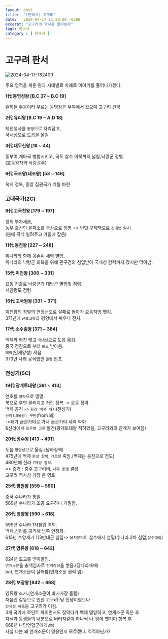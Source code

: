 ```yaml
---
layout: post
title:  "[한국사] 고구려"
date:   2024-04-17 11:20:00 -0500
excerpt: "고구려의 역사를 알아보자"
tags: 한국사
category : [ 한국사 ]
---
```


# 고구려 판서

<img src="https://i.ibb.co/YLmwzCv/2024-04-17-182409.png" alt="2024-04-17-182409" border="0">

주요 업적을 세운 왕과 시대별로 차례로 이야기를 풀어나가겠다.  

**1代 동명성왕 [B.C 37 ~ B.C 19]**

흔히들 주몽이라 부르는 동명왕은 부여에서 왔으며 고구려 건국

**2代 유리왕 [B.C 19 ~ A.D 18]**

제천행사를 `동맹`으로 자리잡고,  
국내성으로 도읍을 옮김  

**3代  대무신왕 [18 ~ 44]**

동부여,개마국 병합시키고,  국토 살수 이북까지 넓힘,낙랑군 정벌.  
(호동왕자와 낙랑공주)

**6代 국조왕(태조왕) [53 ~ 146]**

옥저 정복, 중앙 집권국가 기틀 마련  

### 고대국가(2C)

**9代  고국천왕 [179 ~ 197]**

왕위 부자세습,  
농부 출신인 을파소를 국상으로 임명 => 빈민 구제책으로 `진대법` 실시  
(봄에 곡식 빌려주고 가을에 갚음)  

**11代 동천왕 [227 ~ 248]**

위나라와 함께 공손씨 세력 멸망.  
위나라의 낙랑군 회복을 위해 관구검의 침입받아 국내성 함락까지 갔지만 막아냄.

**15代 미천왕 [300 ~ 331]**

요동 진출로 낙랑군과 대방군 멸망및 점령.  
서안평도 점령  

**16代 고국원왕 [331 ~ 371]**

미천왕의 정벌의 연장선으로 실패로 돌아가 요동지방 뺏김.  
371년에 `근초고왕`과 평양에서 싸우다 전사.

**17代 소수림왕 [371 ~ 384]**

백제와 화친 맺고 `국내성`으로 도읍 옮김.  
중국 전진으로 부터 `불교` 받아옴.  
`태학`(인재양성) 세움.  
373년 나라 공식법인 `율령` 반포. 

### 전성기(5C)

**19代 광개토대왕 [391 ~ 413]**

연호를 `영락`으로 명명.  
북으로 후연 물리치고 거란 정복 -> 요동 장악.  
백제 공격 -> `한강 이북 차지`(전성기)  
`신라(내물왕) 구원`(from 왜)  
->왜가 금관가야로 가서 금관가야 세력 약화  
&신라에서 `호우명 그릇` 발견(광개토태왕 적혀있음, 고구려와의 관계가 보여짐) 

**20代 장수왕 [413 ~ 491]**

도읍 `평양성`으로 옮김.(남하정책)  
475년에 백제 `한성 함락`, `개로왕` 죽임.(백제는 웅진으로 천도)  
480년에 신라 `7개성 함락`.  
=> 증거 : 충주 고구려비, `나제 동맹` 결성  
고구려 역사상 가장 큰 영토

**25代 평원왕 [559 ~ 590]**

중국 수나라가 통일.  
589년 수나라가 조공 요구하나 거절함.

**26代 영양왕 [590 ~ 618]**

599년 수나라 1차침입 격퇴.  
백제,신라를 공격해 남쪽 안정화.  
613년 수양제가 113만대군 침입-> `을지문덕`이 살수에서 섬멸(수나라 2차 침입;`살수대첩`)  

**27代 영류왕 [618 ~ 642]**

624년 도교를 받아들임.  
`연개소문`을 총책임자로 `천리장성`을 쌓음.(당나라때매)  
but, 연개소문이 살해함(연개소문 권력 업) 

**28代 보장왕 [642 ~ 668]**

영류왕 조카.(연개소문이 바지사장 올림)  
처음엔 갈등으로 인한 고구려-당 전쟁이였으나  
`안시성 싸움`등 고구려가 이김.  
3개 국가에 쪼인트 까이면서도 잘막다가 백제 멸망하고, 연개소문 죽은 후  
자식과 동생들의 내분으로 버러지같이 하나씩 나-당에 뺏기며 항복 후  
668년 나당연합군에게`멸망`    
사실 나는 왜 연개소문이 영웅인지 모르겠다. 역적아닌가?  





